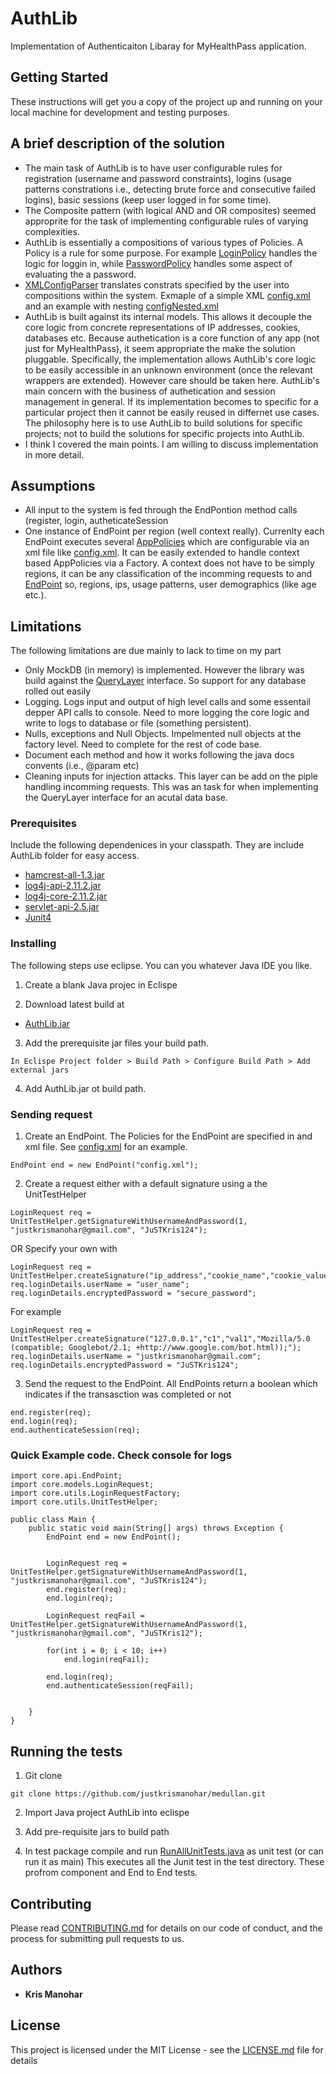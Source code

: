 # AuthLib

Implementation of Authenticaiton Libaray for MyHealthPass application.
## Getting Started

These instructions will get you a copy of the project up and running on your local machine for development and testing purposes.
## A brief description of the solution
* The main task of AuthLib is to have user configurable rules for registration (username and password constraints), logins (usage patterns constrations i.e., detecting brute force and consecutive failed logins), basic sessions (keep user logged in for some time).
* The Composite pattern (with logical AND and OR composites) seemed approprite for the task of implementing configurable rules of varying complexities. 
* AuthLib is essentially a compositions of various types of Policies. A Policy is a rule for some purpose. For example [LoginPolicy](https://github.com/justkrismanohar/medullan/blob/master/AuthLib/src/core/policy/login/LoginPolicy.java) handles the logic for loggin in, while [PasswordPolicy](https://github.com/justkrismanohar/medullan/blob/master/AuthLib/src/core/policy/password/PasswordPolicy.java) handles some aspect of evaluating the a password.
* [XMLConfigParser](https://github.com/justkrismanohar/medullan/blob/master/AuthLib/src/core/api/XMLConfigParser.java) translates constrats specified by the user into compositions within the system. Exmaple of a simple XML [config.xml](https://github.com/justkrismanohar/medullan/blob/master/AuthLib/config.xml) and an example with nesting [configNested.xml](https://github.com/justkrismanohar/medullan/blob/master/AuthLib/configNested.xml)
* AuthLib is built against its internal models. This allows it decouple the core logic from concrete representations of IP addresses, cookies, databases etc. Because authetication is a core function of any app (not just for MyHealthPass), it seem appropriate the make the solution pluggable. Specifically, the implementation allows AuthLib's core logic to be easily accessible in an unknown environment (once the relevant wrappers are extended). However care should be taken here. AuthLib's main concern with the business of authetication and session management in general. If its implementation becomes to specific for a particular project then it cannot be easily reused in differnet use cases. The philosophy here is to use AuthLib to build solutions for specific projects; not to build the solutions for specific projects into AuthLib.
* I think I covered the main points. I am willing to discuss implementation in more detail. 

## Assumptions
* All input to the system is fed through the EndPontion method calls (register, login, autheticateSession
* One instance of EndPoint per region (well context really). Currenlty each EndPoint executes several [AppPolicies](https://github.com/justkrismanohar/medullan/blob/master/AuthLib/src/core/api/AppPolicies.java) which are configurable via an xml file like [config.xml](https://github.com/justkrismanohar/medullan/blob/master/AuthLib/config.xml). It can be easily extended to handle context based AppPolicies via a Factory. A context does not have to be simply regions, it can be any classification of the incomming requests to and [EndPoint](https://github.com/justkrismanohar/medullan/blob/master/AuthLib/src/core/api/EndPoint.java) so, regions, ips, usage patterns, user demographics (like age etc.).

## Limitations
The following limitations are due mainly to lack to time on my part
* Only MockDB (in memory) is implemented. However the library was build against the [QueryLayer](https://github.com/justkrismanohar/medullan/blob/master/AuthLib/src/core/queries/QueryLayer.java) interface. So support for any database rolled out easily
* Logging. Logs input and output of high level calls and some essentail depper API calls to console. Need to more logging the core logic and write to logs to database or file (something persistent).
* Nulls, exceptions and Null Objects. Impelmented null objects at the factory level. Need to complete for the rest of code base.
* Document each method and how it works following the java docs convents (i.e., @param etc) 
* Cleaning inputs for injection attacks. This layer can be add on the piple handling incomming requests. This was an task for when implementing the QueryLayer interface for an acutal data base.

### Prerequisites

Include the following dependenices in your classpath. They are include AuthLib folder for easy access.

* [hamcrest-all-1.3.jar](https://github.com/justkrismanohar/medullan/raw/master/AuthLib/hamcrest-all-1.3.jar) 
* [log4j-api-2.11.2.jar](https://github.com/justkrismanohar/medullan/raw/master/AuthLib/log4j-api-2.11.2.jar) 
* [log4j-core-2.11.2.jar](https://github.com/justkrismanohar/medullan/raw/master/AuthLib/log4j-core-2.11.2.jar) 
* [servlet-api-2.5.jar](https://github.com/justkrismanohar/medullan/raw/master/AuthLib/servlet-api-2.5.jar)
* [Junit4](https://github.com/junit-team/junit4/wiki/Download-and-Install)

### Installing

The following steps use eclipse. You can you whatever Java IDE you like.

1. Create a blank Java projec in Eclispe

2. Download latest build at
* [AuthLib.jar](https://github.com/justkrismanohar/medullan/blob/master/AuthLib/exported-jar/AuthLib.jar) 

3. Add the prerequisite jar files your build path. 
```
In Eclispe Project folder > Build Path > Configure Build Path > Add external jars
```
4. Add AuthLib.jar ot build path.

### Sending request

1. Create an EndPoint. The Policies for the EndPoint are specified in and xml file.
See [config.xml](https://github.com/justkrismanohar/medullan/blob/master/AuthLib/config.xml) for an example.
```
EndPoint end = new EndPoint("config.xml");
```
2. Create a request either with a default signature using a the UnitTestHelper
```
LoginRequest req = UnitTestHelper.getSignatureWithUsernameAndPassword(1, "justkrismanohar@gmail.com", "JuSTKris124");
```
OR Specify your own with 

```
LoginRequest req = UnitTestHelper.createSignature("ip_address","cookie_name","cookie_value","user_agent");
req.loginDetails.userName = "user_name";
req.loginDetails.encryptedPassword = "secure_password";
```
For example
```
LoginRequest req = UnitTestHelper.createSignature("127.0.0.1","c1","val1","Mozilla/5.0 (compatible; Googlebot/2.1; +http://www.google.com/bot.html));");
req.loginDetails.userName = "justkrismanohar@gmail.com";
req.loginDetails.encryptedPassword = "JuSTKris124";
```
3. Send the request to the EndPoint. All EndPoints return a boolean which indicates if the transasction was completed or not
```
end.register(req);
end.login(req);
end.authenticateSession(req);
```

### Quick Example code. Check console for logs
```
import core.api.EndPoint;
import core.models.LoginRequest;
import core.utils.LoginRequestFactory;
import core.utils.UnitTestHelper;

public class Main {
	public static void main(String[] args) throws Exception {
		EndPoint end = new EndPoint();
		
		
		LoginRequest req = UnitTestHelper.getSignatureWithUsernameAndPassword(1, "justkrismanohar@gmail.com", "JuSTKris124");
		end.register(req);
		end.login(req);
		
		LoginRequest reqFail = UnitTestHelper.getSignatureWithUsernameAndPassword(1, "justkrismanohar@gmail.com", "JuSTKris12");
		
		for(int i = 0; i < 10; i++)
			end.login(reqFail);
		
		end.login(req);
		end.authenticateSession(reqFail);
		
		
	}
}
```

## Running the tests

1. Git clone
 
```
git clone https://github.com/justkrismanohar/medullan.git
```
2. Import Java project AuthLib into eclispe

3. Add pre-requisite jars to build path

4. In test package compile and run [RunAllUnitTests.java](https://github.com/justkrismanohar/medullan/blob/master/AuthLib/src/tests/RunAllUnitTests.java) as unit test (or can run it as main)
This executes all the Junit test in the test directory. These profrom component and End to End tests.

## Contributing

Please read [CONTRIBUTING.md](https://gist.github.com/PurpleBooth/b24679402957c63ec426) for details on our code of conduct, and the process for submitting pull requests to us.

## Authors

* **Kris Manohar** 

## License

This project is licensed under the MIT License - see the [LICENSE.md](LICENSE.md) file for details

